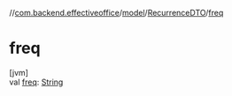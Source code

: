 //[com.backend.effectiveoffice](../../../index.md)/[model](../index.md)/[RecurrenceDTO](index.md)/[freq](freq.md)

# freq

[jvm]\
val [freq](freq.md): [String](https://kotlinlang.org/api/latest/jvm/stdlib/kotlin/-string/index.html)

